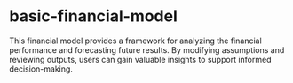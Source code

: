# basic-financial-model
This financial model provides a framework for analyzing the financial performance and forecasting future results. By modifying assumptions and reviewing outputs, users can gain valuable insights to support informed decision-making.
